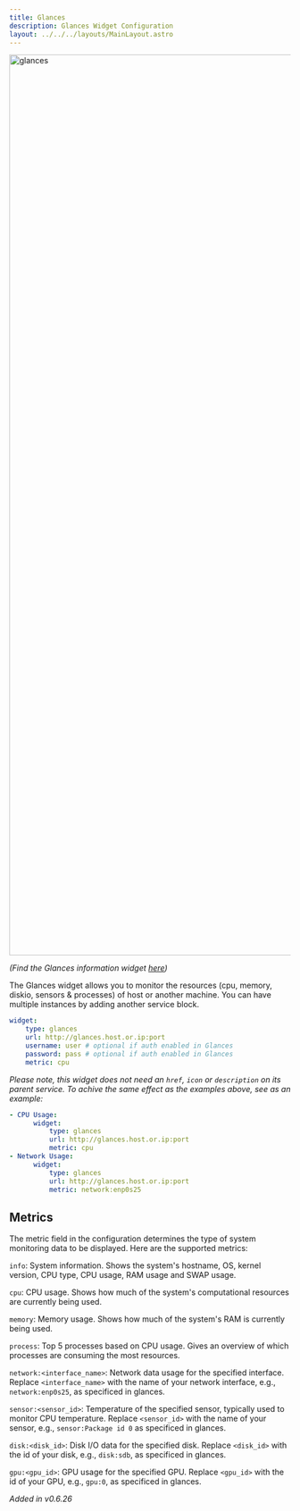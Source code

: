 ```yaml
---
title: Glances
description: Glances Widget Configuration
layout: ../../../layouts/MainLayout.astro
---
```


<img width="1614" alt="glances" src="https://github.com/benphelps/homepage-docs/assets/82196/25648c97-2c1b-4db0-b5a5-f1509806079c">

_(Find the Glances information widget [here](/en/widgets/glances/))_

The Glances widget allows you to monitor the resources (cpu, memory, diskio, sensors & processes) of host or another machine. You can have multiple instances by adding another service block.

```yaml
widget:
    type: glances
    url: http://glances.host.or.ip:port
    username: user # optional if auth enabled in Glances
    password: pass # optional if auth enabled in Glances
    metric: cpu
```

_Please note, this widget does not need an `href`, `icon` or `description` on its parent service. To achive the same effect as the examples above, see as an example:_

```yaml
- CPU Usage:
      widget:
          type: glances
          url: http://glances.host.or.ip:port
          metric: cpu
- Network Usage:
      widget:
          type: glances
          url: http://glances.host.or.ip:port
          metric: network:enp0s25
```

## Metrics

The metric field in the configuration determines the type of system monitoring data to be displayed. Here are the supported metrics:

`info`: System information. Shows the system's hostname, OS, kernel version, CPU type, CPU usage, RAM usage and SWAP usage.

`cpu`: CPU usage. Shows how much of the system's computational resources are currently being used.

`memory`: Memory usage. Shows how much of the system's RAM is currently being used.

`process`: Top 5 processes based on CPU usage. Gives an overview of which processes are consuming the most resources.

`network:<interface_name>`: Network data usage for the specified interface. Replace `<interface_name>` with the name of your network interface, e.g., `network:enp0s25`, as specificed in glances.

`sensor:<sensor_id>`: Temperature of the specified sensor, typically used to monitor CPU temperature. Replace `<sensor_id>` with the name of your sensor, e.g., `sensor:Package id 0` as specificed in glances.

`disk:<disk_id>`: Disk I/O data for the specified disk. Replace `<disk_id>` with the id of your disk, e.g., `disk:sdb`, as specificed in glances.

`gpu:<gpu_id>`: GPU usage for the specified GPU. Replace `<gpu_id>` with the id of your GPU, e.g., `gpu:0`, as specificed in glances.


*Added in v0.6.26*